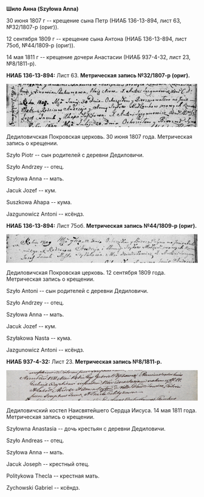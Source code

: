 **Шило Анна (Szyłowa Anna)**

30 июня 1807 г -- крещение сына Петр (НИАБ 136-13-894, лист 63,
№32/1807-р (ориг)).

12 сентября 1809 г -- крещение сына Антона (НИАБ 136-13-894, лист 75об,
№44/1809-р (ориг)).

14 мая 1811 г -- крещение дочери Анастасии (НИАБ 937-4-32, лист 23,
№8/1811-р).

**НИАБ 136-13-894:** Лист 63. **Метрическая запись №32/1807-р (ориг).**

![](./media/25cdac43a739d0d36f1e6c5e0b1ff37150c3e7a0.png)

Дедиловичская Покровская церковь. 30 июня 1807 года. Метрическая запись
о крещении.

Szyło Piotr -- сын родителей с деревни Дедиловичи.

Szyło Andrzey -- отец.

Szyłowa Anna -- мать.

Jacuk Jozef -- кум.

Suszkowa Ahapa -- кума.

Jazgunowicz Antoni -- ксёндз.

**НИАБ 136-13-894:** Лист 75об. **Метрическая запись №44/1809-р
(ориг).**

![](./media/6d78abee42df13daa0129f50755e4856cb41727c.png)

Дедиловичская Покровская церковь. 12 сентября 1809 года. Метрическая
запись о крещении.

Szyło Antoni -- сын родителей с деревни Дедиловичи.

Szyło Andrzey -- отец.

Szyłowa Anna -- мать.

Jacuk Jozef -- кум.

Szyłakowa Nasta -- кума.

Jazgunowicz Antoni -- ксёндз.

**НИАБ 937-4-32:** Лист 23. **Метрическая запись №8/1811-р.**

![](./media/29d194bf291a22b2f4525188c4ab788d5a48b10c.png)

Дедиловичский костел Наисвятейшего Сердца Иисуса. 14 мая 1811 года.
Метрическая запись о крещении.

Szyłowna Anastasia -- дочь крестьян с деревни Дедиловичи.

Szyło Andreas -- отец.

Szyłowa Anna -- мать.

Jacuk Joseph -- крестный отец.

Politykowa Thecla -- крестная мать.

Zychowski Gabriel -- ксёндз.

